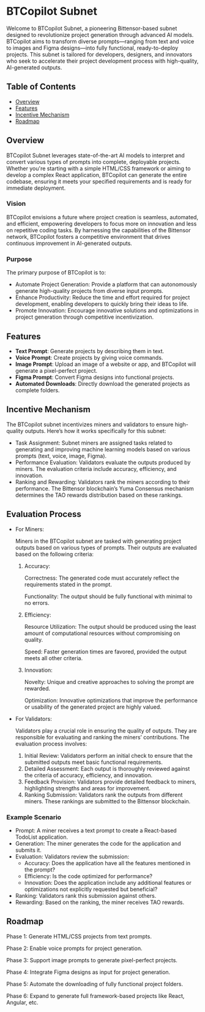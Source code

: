 # BTCopilot Subnet

Welcome to BTCopilot Subnet, a pioneering Bittensor-based subnet designed to revolutionize project generation through advanced AI models. BTCopilot aims to transform diverse prompts—ranging from text and voice to images and Figma designs—into fully functional, ready-to-deploy projects. This subnet is tailored for developers, designers, and innovators who seek to accelerate their project development process with high-quality, AI-generated outputs.

## Table of Contents

- [Overview](#overview)
- [Features](#features)
- [Incentive Mechanism](#incentive-mechanism)
- [Roadmap](#roadmap)

## Overview

BTCopilot Subnet leverages state-of-the-art AI models to interpret and convert various types of prompts into complete, deployable projects. Whether you're starting with a simple HTML/CSS framework or aiming to develop a complex React application, BTCopilot can generate the entire codebase, ensuring it meets your specified requirements and is ready for immediate deployment.

### Vision

BTCopilot envisions a future where project creation is seamless, automated, and efficient, empowering developers to focus more on innovation and less on repetitive coding tasks. By harnessing the capabilities of the Bittensor network, BTCopilot fosters a competitive environment that drives continuous improvement in AI-generated outputs.

### Purpose

The primary purpose of BTCopilot is to:

- Automate Project Generation: Provide a platform that can autonomously generate high-quality projects from diverse input prompts.
- Enhance Productivity: Reduce the time and effort required for project development, enabling developers to quickly bring their ideas to life.
- Promote Innovation: Encourage innovative solutions and optimizations in project generation through competitive incentivization.

## Features

- **Text Prompt**: Generate projects by describing them in text.
- **Voice Prompt**: Create projects by giving voice commands.
- **Image Prompt**: Upload an image of a website or app, and BTCopilot will generate a pixel-perfect project.
- **Figma Prompt**: Convert Figma designs into functional projects.
- **Automated Downloads**: Directly download the generated projects as complete folders.

## Incentive Mechanism

The BTCopilot subnet incentivizes miners and validators to ensure high-quality outputs. Here’s how it works specifically for this subnet:

- Task Assignment: Subnet miners are assigned tasks related to generating and improving machine learning models based on various prompts (text, voice, image, Figma).
- Performance Evaluation: Validators evaluate the outputs produced by miners. The evaluation criteria include accuracy, efficiency, and innovation.
- Ranking and Rewarding: Validators rank the miners according to their performance. The Bittensor blockchain’s Yuma Consensus mechanism determines the TAO rewards distribution based on these rankings.

## Evaluation Process

- For Miners:

  Miners in the BTCopilot subnet are tasked with generating project outputs based on various types of prompts. Their outputs are evaluated based on the following criteria:

  1. Accuracy:

     Correctness: The generated code must accurately reflect the requirements stated in the prompt.

     Functionality: The output should be fully functional with minimal to no errors.

  2. Efficiency:

     Resource Utilization: The output should be produced using the least amount of computational resources without compromising on quality.

     Speed: Faster generation times are favored, provided the output meets all other criteria.

  3. Innovation:

     Novelty: Unique and creative approaches to solving the prompt are rewarded.

     Optimization: Innovative optimizations that improve the performance or usability of the generated project are highly valued.

- For Validators:

  Validators play a crucial role in ensuring the quality of outputs. They are responsible for evaluating and ranking the miners’ contributions. The evaluation process involves:

  1. Initial Review: Validators perform an initial check to ensure that the submitted outputs meet basic functional requirements.
  2. Detailed Assessment: Each output is thoroughly reviewed against the criteria of accuracy, efficiency, and innovation.
  3. Feedback Provision: Validators provide detailed feedback to miners, highlighting strengths and areas for improvement.
  4. Ranking Submission: Validators rank the outputs from different miners. These rankings are submitted to the Bittensor blockchain.

### Example Scenario

- Prompt: A miner receives a text prompt to create a React-based TodoList application.
- Generation: The miner generates the code for the application and submits it.
- Evaluation: Validators review the submission:
  - Accuracy: Does the application have all the features mentioned in the prompt?
  - Efficiency: Is the code optimized for performance?
  - Innovation: Does the application include any additional features or optimizations not explicitly requested but beneficial?
- Ranking: Validators rank this submission against others.
- Rewarding: Based on the ranking, the miner receives TAO rewards.

## Roadmap

Phase 1: Generate HTML/CSS projects from text prompts.

Phase 2: Enable voice prompts for project generation.

Phase 3: Support image prompts to generate pixel-perfect projects.

Phase 4: Integrate Figma designs as input for project generation.

Phase 5: Automate the downloading of fully functional project folders.

Phase 6: Expand to generate full framework-based projects like React, Angular, etc.
